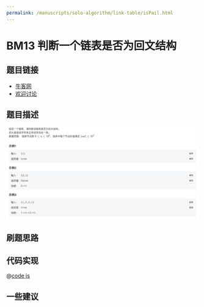 ```yaml
---
permalink: /manuscripts/solo-algorithm/link-table/isPail.html
---
```

# BM13 判断一个链表是否为回文结构

## 题目链接

- [牛客网](https://www.nowcoder.com/share/jump/8484115461694840858005)
- [欢迎讨论]()

## 题目描述

![反转链表.png](../images/isPail.png)

## 刷题思路

## 代码实现

@[code js](@code/algorithm/interview-101/isPail.js)

## 一些建议
